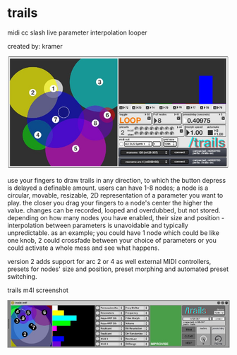 # trails


midi cc slash live parameter interpolation looper

created by: kramer

![](trails2.jpg)



use your fingers to draw trails in any direction, to which the button depress is delayed a definable amount. users can have 1-8 nodes; a node is a circular, movable, resizable, 2D representation of a parameter you want to play. the closer you drag your fingers to a node's center the higher the value. changes can be recorded, looped and overdubbed, but not stored. depending on how many nodes you have enabled, their size and position - interpolation between parameters is unavoidable and typically unpredictable. as an example; you could have 1 node which could be like one knob, 2 could crossfade between your choice of parameters or you could activate a whole mess and see what happens. 

version 2 adds support for arc 2 or 4 as well external MIDI controllers, presets for nodes' size and position, preset morphing and automated preset switching. 


trails m4l screenshot

![](trails_m4l.jpeg)